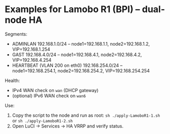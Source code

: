 # Examples for Lamobo R1 (BPI) – dual-node HA

Segments:
- ADMINLAN 192.168.1.0/24 – node1=192.168.1.1, node2=192.168.1.2, VIP=192.168.1.254
- GAST     192.168.4.0/24 – node1=192.168.4.1, node2=192.168.4.2, VIP=192.168.4.254
- HEARTBEAT (VLAN 200 on eth0) 192.168.254.0/24 – node1=192.168.254.1, node2=192.168.254.2, VIP=192.168.254.254

Health:
- IPv4 WAN check on `wan` (DHCP gateway)
- (optional) IPv6 WAN check on `wan6`

Use:
1) Copy the script to the node and run as root: `sh ./apply-LamoboR1-1.sh` or `sh ./apply-LamoboR1-2.sh`
2) Open LuCI → Services → HA VRRP and verify status.
